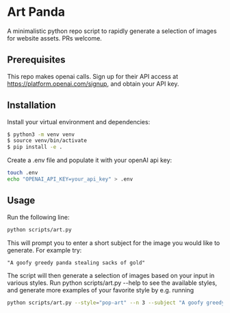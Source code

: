 # Art Panda

A minimalistic python repo script to rapidly generate a selection of images for website assets. PRs welcome.  

## Prerequisites
This repo makes openai calls. Sign up for their API access at https://platform.openai.com/signup, and obtain your API key.

## Installation

Install your virtual environment and dependencies:

```bash
$ python3 -m venv venv
$ source venv/bin/activate
$ pip install -e .
```

Create a .env file and populate it with your openAI api key:
```bash
touch .env
echo "OPENAI_API_KEY=your_api_key" > .env
```


## Usage

Run the following line:
```bash
python scripts/art.py
```

This will prompt you to enter a short subject for the image you would like to generate. For example try:

`"A goofy greedy panda stealing sacks of gold"`

The script will then generate a selection of images based on your input in various styles. Run python scripts/art.py --help to see the available styles, and generate more examples of your favorite style by e.g. running

```bash
python scripts/art.py --style="pop-art" --n 3 --subject "A goofy greedy panda stealing sacks of gold"
```
